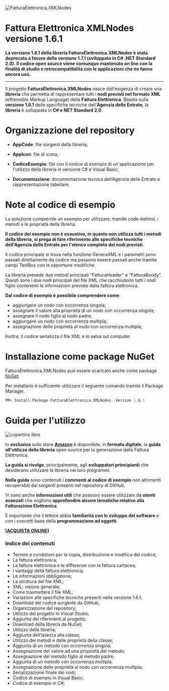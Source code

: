 ![FatturaElettronica.XMLNodes](https://etabetaweb.files.wordpress.com/2018/11/fattura-elettronica.jpg)


# Fattura Elettronica XMLNodes versione 1.6.1

**La versione 1.6.1 della libreria FatturaElettronica.XMLNodes è stata deprecata a favore della versione 1.7.1 (sviluppata in C# .NET Standard 2.0). Il codice open source viene comunque mantenuto on line con la finalità di studio e retrocompatibilità con le applicazioni che ne fanno ancora uso.**

------

Il progetto **FatturaElettronica.XMLNodes** nasce dall’esigenza di creare una **libreria** che permetta di rappresentare tutti i **nodi previsti nel formato XML** (eXtensible Markup Language) della **Fattura Elettronica**. Basata sulla **versione 1.6.1** delle specifiche tecniche  dell’**Agenzia delle Entrate**, la **libreria** è sviluppata in **C# e NET Standard 2.0**.



# Organizzazione del repository

- **AppCode**: file sorgenti della libreria;

- **AppIcon**: file di icona;

- **CodiceEsempio**: file con il codice di esempio di un'applicazione per l'utilizzo della libreria in versione C# e Visual Basic;

- **Documentazione**: documentazione tecnica dell’Agenzia delle Entrate e rappresentazione tabellare;

  

# Note al codice di esempio

La soluzione comprende un esempio per utilizzare, tramite code-behind, i metodi e le proprietà della libreria.

**Il codice dei esempio non è esaustivo, in quanto non utilizza tutti i metodi della libreria, si prega di fare riferimento alle specifiche tecniche dell'Agenzia delle Entrate per l'elenco completo dei nodi previsti**.

Il codice principale si trova nella funzione GeneraXML e i parametri sono passati direttamente da codice ma possono essere passati anche tramite campi TextBox con le opportune modifiche.

La libreria prevede due metodi principali "FatturaHeader" e "FatturaBoody". Questi sono i due nodi principali del file XML che racchiudono tutti i nodi figlio contenenti le informazioni previste dalla fattura elettronica.

**Dal codice di esempio è possibile comprendere come**:

- aggiungere un nodo con occorrenza singola;
- assegnare il valore alla proprietà di un nodo con occorrenza singola;
- assegnare il nodo figlio al nodo padre;
- aggiungere un nodo con occorrenza multipla;
- assegnazione delle proprietà al nodo con occorrenza multipla;

Inoltre, il codice serializza il file XML e lo salva sul computer.



# Installazione come package NuGet

FatturaElettronica.XMLNodes può essere scaricato anche come package [NuGet](https://www.nuget.org/packages/FatturaElettronica.XMLNodes/1.6.1). 

Per installarlo è sufficiente utilizzare il seguente comando tramite il Package Manager.

```c#
PM> Install-Package FatturaElettronica.XMLNodes -Version 1.6.1
```



# Guida per l'utilizzo

![copertina libro](https://etabetaweb.files.wordpress.com/2022/09/cover-fatturaelettronica.xmlnodes-v1.6.1.jpg?w=640)

In **esclusiva** sullo store **[Amazon](https://amzn.to/3Lij2xQ)**  è disponibile, in **formato digitale**, la **guida all'utilizzo della libreria** open source per la generazione della Fattura Elettronica.

**La guida si rivolge**, principalmente, agli **sviluppatori principianti** che desiderano utilizzare la libreria nei loro programmi.

**Nella guida** sono contenuti i **commenti al codice di esempio** non altrimenti recuperabili dai sorgenti presenti nel repository di GitHub.

Vi sono anche **informazioni utili** che possono essere utilizzate da **utenti avanzati** che vogliono **approfondire alcune tematiche relative alla Fatturazione Elettronica**.

È importante che il lettore abbia **familiarità con lo sviluppo del software** e con i concetti base della **programmazione ad oggetti**.



**[[ACQUISTA ONLINE](https://amzn.to/3Lij2xQ)]**



### Indice dei contenuti

- Termini e condizioni per la copia, distribuzione e modifica del codice;
- La fattura elettronica;
- La fattura elettronica e le differenze con la fattura cartacea;
- I vantaggi della fattura elettronica;
- Le informazioni obbligatorie;
- La struttura del file XML;
- XML: visione generale;
- Come trasmettere il file XML;
- Variazioni alle specifiche tecniche presenti nella versione 1.6.1;
- Download del codice sorgente da GitHub;
- Organizzazione del repository;
- Utilizzo del progetto in Visual Studio;
- Aggiunta dei riferimenti al progetto;
- Download della libreria da NuGet;
- Utilizzo della libreria;
- Aggiunta dell’istanza alla classe;
- Utilizzo dei metodi e delle proprietà della classe;
- Aggiunta di un metodo con occorrenza singola;
- Assegnazione del valore ad una proprietà del metodo;
- Assegnazione del metodo figlio al metodo padre;
- Aggiunta di un metodo con occorrenza multipla;
- Assegnazione delle proprietà al nodo con occorrenza multipla;
- Serializzazione finale dei nodi;
- Codice di esempio in Visual Basic;
- Codice di esempio in C#;

